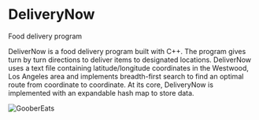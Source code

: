 # DeliveryNow

Food delivery program

DeliverNow is a food delivery program built with C++. The program gives turn by turn directions to deliver items to designated locations. DeliverNow uses a text file containing latitude/longitude coordinates in the Westwood, Los Angeles area and implements breadth-first search to find an optimal route from coordinate to coordinate. At its core, DeliveryNow is implemented with an expandable hash map to store data.


![GooberEats](https://user-images.githubusercontent.com/53447905/95140265-54081e00-0723-11eb-9ba6-db2bd2b0647d.PNG)
